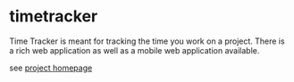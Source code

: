 # timetracker

Time Tracker is meant for tracking the time you work on a project. There is a rich web application as well as a mobile web application available.

see <a href="http://michaelgnatz.de/open_source.html">project homepage</a>
